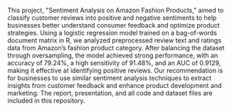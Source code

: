 This project, "Sentiment Analysis on Amazon Fashion Products," aimed to classify customer reviews into positive and negative sentiments to help businesses better understand consumer feedback and optimize product strategies. Using a logistic regression model trained on a bag-of-words document matrix in R, we analyzed preprocessed review text and ratings data from Amazon’s fashion product category. After balancing the dataset through oversampling, the model achieved strong performance, with an accuracy of 79.24%, a high sensitivity of 91.48%, and an AUC of 0.9129, making it effective at identifying positive reviews. Our recommendation is for businesses to use similar sentiment analysis techniques to extract insights from customer feedback and enhance product development and marketing. The report, presentation, and all code and dataset files are included in this repository.
